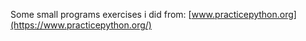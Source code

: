 Some small programs exercises i did from: [www.practicepython.org](https://www.practicepython.org/)
